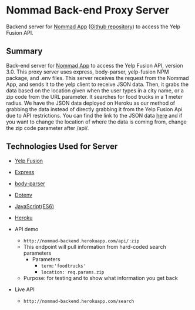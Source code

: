 # Nommad Back-end Proxy Server

Backend server for [Nommad App](https://nommad-app.firebaseapp.com/) ([Github repository](https://github.com/rcgutierrez/nommad/tree/master/nommad)) to access the Yelp Fusion API.

## Summary
Back-end server for [Nommad App](https://nommad-app.firebaseapp.com/) to access the Yelp Fusion API, version 3.0. This proxy server uses express, body-parser, yelp-fusion NPM package, and .env files. This server receives the request from the Nommad App, and sends it to the yelp client to receive JSON data. Then, it grabs the data based on the location given when the user types in a city name, or a zip code from the URL parameter. It searches for food trucks in a 1 meter radius. We have the JSON data deployed on Heroku as our method of grabbing the data instead of directly grabbing it from the Yelp Fusion Api due to API restrictions. You can find the link to the JSON data [here](https://nommad-backend.herokuapp.com/api/78705) and if you want to change the location of where the data is coming from, change the zip code parameter after /api/.

## Technologies Used for Server

- [Yelp Fusion](https://www.npmjs.com/package/yelp-fusion)
- [Express](https://www.npmjs.com/package/express)
- [body-parser](https://www.npmjs.com/package/body-parser)
- [Dotenv](https://www.npmjs.com/package/dotenv)
- [JavaScript(ES6)](http://es6-features.org/#Constants)
- [Heroku](https://www.heroku.com)

- API demo
  - `http://nommad-backend.herokuapp.com/api/:zip`
  - This endpoint will pull information from hard-coded search parameters
    - Parameters
      - `term:'foodtrucks'`
      - `location: req.params.zip`
  - Purpose: for testing and to show what information you get back
  
- Live API
  - `http://nommad-backend.herokuapp.com/search`

